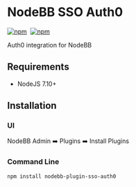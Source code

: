 # NodeBB SSO Auth0
[![npm](https://img.shields.io/npm/v/nodebb-plugin-sso-auth0.svg?style=flat-square&maxAge=604800)](https://www.npmjs.com/package/nodebb-plugin-sso-auth0) &nbsp;[![npm](https://img.shields.io/npm/dm/nodebb-plugin-sso-auth0.svg?style=flat-square)]()

Auth0 integration for NodeBB

## Requirements
* NodeJS 7.10+

## Installation
### UI
NodeBB Admin :arrow_right: Plugins :arrow_right: Install Plugins
### Command Line
```sh
npm install nodebb-plugin-sso-auth0
```
